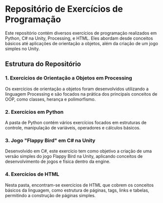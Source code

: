 # Repositório de Exercícios de Programação
Este repositório contém diversos exercícios de programação realizados em Python, C# na Unity, Processing, e HTML. Eles abordam desde conceitos básicos até aplicações de
orientação a objetos, além da criação de um jogo simples no Unity.

## Estrutura do Repositório
### 1. Exercícios de Orientação a Objetos em Processing
Os exercícios de orientação a objetos foram desenvolvidos utilizando a linguagem Processing e são focados na prática dos principais conceitos de OOP,
como classes, herança e polimorfismo.

### 2. Exercícios em Python
A pasta de Python contém vários exercícios focados em estruturas de controle, manipulação de variáveis, operadores e cálculos básicos.

  
### 3. Jogo "Flappy Bird" em C# na Unity
Desenvolvido em C#, este exercício tem como objetivo a criação de uma versão simples do jogo Flappy Bird na Unity, aplicando conceitos de desenvolvimento de jogos e física dentro da engine.

### 4. Exercícios de HTML
Nesta pasta, encontram-se exercícios de HTML que cobrem os conceitos básicos da linguagem, como estrutura de páginas, tags, links e tabelas, permitindo a construção de páginas simples.
